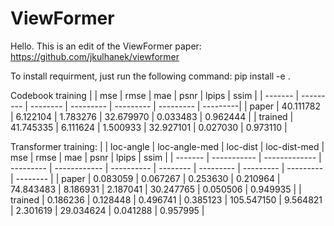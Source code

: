 # ViewFormer

Hello. 
This is an edit of the ViewFormer paper: https://github.com/jkulhanek/viewformer

To install requirment, just run the following command:
pip install -e .


Codebook training
|         |    mse    |   rmse   |     mae   |    psnr   |   lpips   |   ssim   |
| ------- | --------- | -------- | --------- | --------- | --------- | ---------|
| paper   | 40.111782 | 6.122104 | 1.783276  | 32.679970 | 0.033483  | 0.962444 |
| trained | 41.745335 | 6.111624 | 1.500933  | 32.927101 | 0.027030  | 0.973110 |


Transformer training: 
|         |  loc-angle  | loc-angle-med |  loc-dist | loc-dist-med |    mse     |   rmse   |     mae   |    psnr   |   lpips   |   ssim   |
| ------- | ----------- | ------------- | --------- | ------------ | ---------- | -------- | --------- | --------- | --------- | -------- |
| paper   |  0.083059   |   0.067267    | 0.253630  |   0.210964   | 74.843483  | 8.186931 | 2.187041  | 30.247765 | 0.050506  | 0.949935 |
| trained |  0.186236   |   0.128448    | 0.496741  |   0.385123   | 105.547150 | 9.564821 | 2.301619  | 29.034624 | 0.041288  | 0.957995 |  
